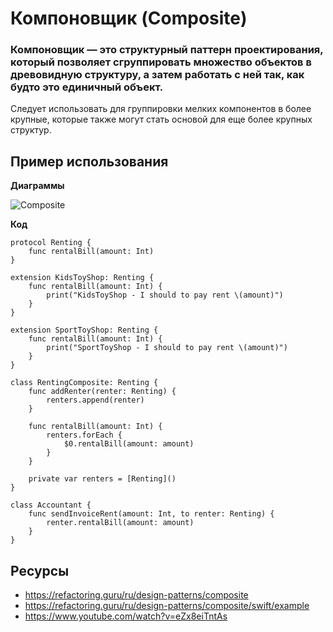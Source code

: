 # **Компоновщик (Composite)**


### **Компоновщик** — это структурный паттерн проектирования, который позволяет сгруппировать множество объектов в древовидную структуру, а затем работать с ней так, как будто это единичный объект.

Следует использовать для группировки мелких компонентов в более крупные, которые также могут стать основой для еще более крупных структур.


## Пример использования


**Диаграммы**

![Composite](сomposite.png)

**Код**

```
protocol Renting {
    func rentalBill(amount: Int)
}

extension KidsToyShop: Renting {
    func rentalBill(amount: Int) {
        print("KidsToyShop - I should to pay rent \(amount)")
    }
}

extension SportToyShop: Renting {
    func rentalBill(amount: Int) {
        print("SportToyShop - I should to pay rent \(amount)")
    }
}

class RentingComposite: Renting {
    func addRenter(renter: Renting) {
        renters.append(renter)
    }

    func rentalBill(amount: Int) {
        renters.forEach {
            $0.rentalBill(amount: amount)
        }
    }

    private var renters = [Renting]()
}

class Accountant {
    func sendInvoiceRent(amount: Int, to renter: Renting) {
        renter.rentalBill(amount: amount)
    }
}
```

## Ресурсы

* https://refactoring.guru/ru/design-patterns/composite
* https://refactoring.guru/ru/design-patterns/composite/swift/example
* https://www.youtube.com/watch?v=eZx8eiTntAs
 
